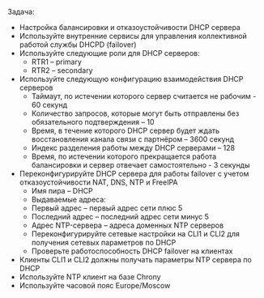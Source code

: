 Задача:
 - Настройка балансировки и отказоустойчивости DHCP сервера
 - Используйте внутренние сервисы для управления коллективной работой службы DHCPD (failover)
 - Используйте следующие роли для DHCP серверов:
   - RTR1 – primary
   - RTR2 – secondary
 - Используйте следующую конфигурацию взаимодействия DHCP серверов
   - Таймаут, по истечении которого сервер считается не рабочим - 60 секунд
   - Количество запросов, которые могут быть отправлены без обязательного подтверждения – 10
   - Время, в течение которого DHCP сервер будет ждать восстановления канала связи с партнёром – 3600 секунд
   - Индекс разделения работы между DHCP серверами – 128
   - Время, по истечении которого прекращается работа балансировки и сервер отвечает самостоятельно - 3 секунды
 - Переконфигурируйте DHCP сервера для работы failover с учетом отказоустойчивости NAT, DNS, NTP и FreeIPA
   - Имя пира – DHCP
   - Выдаваемые адреса:
   - Первый адрес – первый адрес сети плюс 5
   - Последний адрес – последний адрес сети минус 5
   - Адрес NTP-сервера – адреса доменных NTP серверов  
   - Переконфигурируйте сетевые настройки на CLI1 и CLI2 для получения сетевых параметров по DHCP
   - Проверьте работоспособность DHCP failover на клиентах
 - Клиенты CLI1 и CLI2 должны получать параметры NTP сервера по DHCP
 - Используйте NTP клиент на базе Chrony
 - Используйте часовой пояс Europe/Moscow
